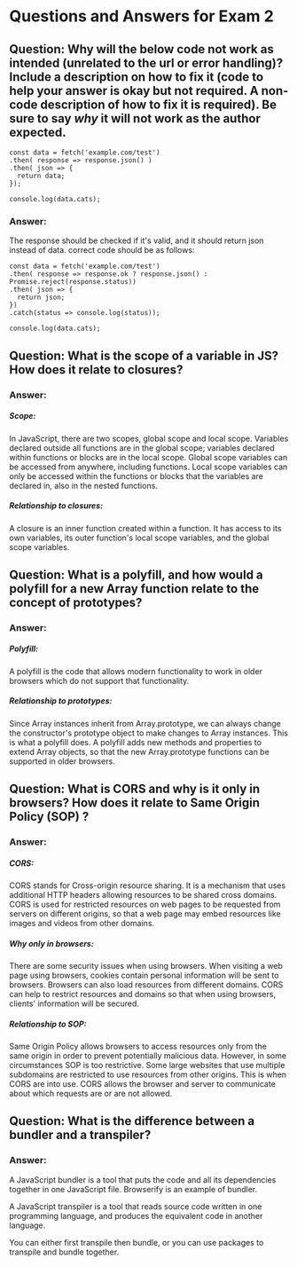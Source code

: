 # Questions and Answers for Exam 2

## Question: Why will the below code not work as intended (unrelated to the url or error handling)?  Include a description on how to fix it (code to help your answer is okay but not required.  A non-code description of how to fix it is required).  Be sure to say _why_ it will not work as the author expected.

```
const data = fetch('example.com/test')
.then( response => response.json() )
.then( json => {
  return data;
});

console.log(data.cats);
```
### Answer:

The response should be checked if it's valid, and it should return json instead of data. correct code should be as follows:

```
const data = fetch('example.com/test')
.then( response => response.ok ? response.json() : Promise.reject(response.status))
.then( json => {
  return json;
})
.catch(status => console.log(status));

console.log(data.cats);
```

## Question: What is the scope of a variable in JS?  How does it relate to closures?

### Answer:

##### Scope:
In JavaScript, there are two scopes, global scope and local scope.
Variables declared outside all functions are in the global scope; variables declared within functions or blocks are in the local scope.
Global scope variables can be accessed from anywhere, including functions. Local scope variables can only be accessed within the functions or blocks that the variables are declared in, also in the nested functions.

##### Relationship to closures:
A closure is an inner function created within a function. It has access to its own variables, its  outer function's local scope variables, and the global scope variables.

## Question: What is a polyfill, and how would a polyfill for a new Array function relate to the concept of prototypes?

### Answer:

##### Polyfill:
A polyfill is the code that allows modern functionality to work in older browsers which do not support that functionality.

##### Relationship to prototypes:
Since Array instances inherit from Array.prototype, we can always change the constructor's prototype object to make changes to Array instances. This is what a polyfill does. A polyfill adds new methods and properties to extend Array objects, so that the new Array.prototype functions can be supported in older browsers.

## Question: What is CORS and why is it only in browsers?  How does it relate to Same Origin Policy (SOP) ?

### Answer:

##### CORS:
CORS stands for Cross-origin resource sharing. It is a mechanism that uses additional HTTP headers allowing resources to be shared cross domains. CORS is used for restricted resources on web pages to be requested from servers on different origins, so that a web page may embed resources like images and videos from other domains.

##### Why only in browsers:
There are some security issues when using browsers. When visiting a web page using browsers, cookies contain personal information will be sent to browsers. Browsers can also load resources from different domains. CORS can help to restrict resources and domains so that when using browsers, clients' information will be secured.

##### Relationship to SOP:
Same Origin Policy allows browsers to access resources only from the same origin in order to prevent potentially malicious data. However, in some circumstances SOP is too restrictive. Some large websites that use multiple subdomains are restricted to use resources from other origins. This is when CORS are into use. CORS allows the browser and server to communicate about which requests are or are not allowed.

## Question: What is the difference between a bundler and a transpiler?

### Answer:

A JavaScript bundler is a tool that puts the code and all its dependencies together in one JavaScript file. Browserify is an example of bundler.

A JavaScript transpiler is a tool that reads source code written in one programming language, and produces the equivalent code in another language.

You can either first transpile then bundle, or you can use packages to transpile and bundle together.
